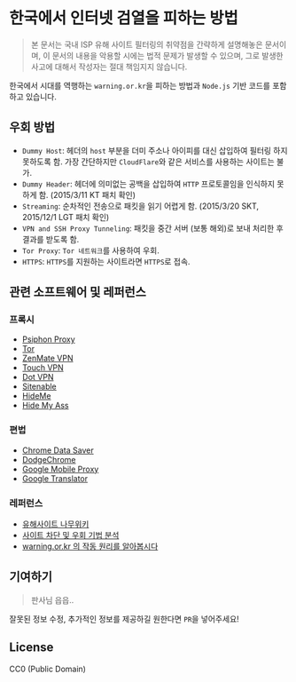# 한국에서 인터넷 검열을 피하는 방법

> 본 문서는 국내 ISP 유해 사이트 필터링의 취약점을 간략하게 설명해놓은 문서이며, 이 문서의 내용을 악용할 시에는 법적 문제가 발생할 수 있으며, 그로 발생한 사고에 대해서 작성자는 절대 책임지지 않습니다.

한국에서 시대를 역행하는 `warning.or.kr`을 피하는 방법과 `Node.js` 기반 코드를
포함하고 있습니다.

## 우회 방법

* `Dummy Host`: 헤더의 `host` 부분을 더미 주소나 아이피를 대신 삽입하여 필터링 하지
  못하도록 함. 가장 간단하지만 `CloudFlare`와 같은 서비스를 사용하는 사이트는 불가.
* `Dummy Header`: 헤더에 의미없는 공백을 삽입하여 `HTTP` 프로토콜임을 인식하지 못하게
  함. (2015/3/11 KT 패치 확인)
* `Streaming`: 순차적인 전송으로 패킷을 읽기 어렵게 함. (2015/3/20 SKT, 2015/12/1
  LGT 패치 확인)
* `VPN and SSH Proxy Tunneling`: 패킷을 중간 서버 (보통 해외)로 보내 처리한 후 결과를
  받도록 함.
* `Tor Proxy`: `Tor 네트워크`를 사용하여 우회.
* `HTTPS`: `HTTPS`를 지원하는 사이트라면 `HTTPS`로 접속.

## 관련 소프트웨어 및 레퍼런스

### 프록시

* [Psiphon Proxy](https://psiphon3.com/ko/index.html)
* [Tor](https://www.torproject.org/)
* [ZenMate VPN](https://chrome.google.com/webstore/detail/zenmate-vpn-best-cyber-se/fdcgdnkidjaadafnichfpabhfomcebme)
* [Touch VPN](https://chrome.google.com/webstore/detail/free-proxy-to-unblock-any/bihmplhobchoageeokmgbdihknkjbknd)
* [Dot VPN](https://chrome.google.com/webstore/detail/dotvpn-%E2%80%94-better-than-vpn/kpiecbcckbofpmkkkdibbllpinceiihk)
* [Sitenable](https://sitenable.com/)
* [HideMe](https://hide.me/en/proxy)
* [Hide My Ass](https://www.hidemyass.com/)

### 편법

* [Chrome Data Saver](https://chrome.google.com/webstore/detail/data-saver/pfmgfdlgomnbgkofeojodiodmgpgmkac)
* [DodgeChrome](http://dodgechrome.blogspot.kr/)
* [Google Mobile Proxy](http://www.google.co.jp/gwt/n)
* [Google Translator](https://translate.google.com/)

### 레퍼런스

* [유해사이트 나무위키](https://namu.wiki/w/%EC%9C%A0%ED%95%B4%EC%82%AC%EC%9D%B4%ED%8A%B8)
* [사이트 차단 및 우회 기법 분석](http://baator9.tistory.com/9)
* [warning.or.kr 의 작동 원리를 알아봅시다](http://blog.rainygirl.com/?p=2521)

## 기여하기

> 판사님 읍읍..

잘못된 정보 수정, 추가적인 정보를 제공하길 원한다면 `PR`을 넣어주세요!

## License

CC0 (Public Domain)
